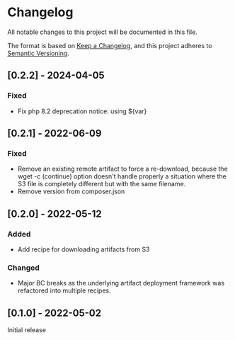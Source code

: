 # Changelog
All notable changes to this project will be documented in this file.

The format is based on [Keep a Changelog](https://keepachangelog.com/en/1.0.0/),
and this project adheres to [Semantic Versioning](https://semver.org/spec/v2.0.0.html).

## [0.2.2] - 2024-04-05
### Fixed
-  Fix php 8.2 deprecation notice: using ${var}

## [0.2.1] - 2022-06-09
### Fixed
- Remove an existing remote artifact to force a re-download, because the wget -c (continue) option doesn't handle 
properly a situation where the S3 file is completely different but with the same filename.
- Remove version from composer.json

## [0.2.0] - 2022-05-12
### Added
- Add recipe for downloading artifacts from S3
### Changed
- Major BC breaks as the underlying artifact deployment framework was refactored into multiple recipes.

## [0.1.0] - 2022-05-02
Initial release